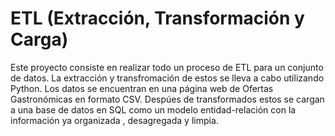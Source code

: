 # ETL (Extracción, Transformación y Carga)
Este proyecto consiste en realizar todo un proceso de ETL para un conjunto de datos. La extracción y transfromación de estos se lleva a cabo utilizando Python. Los datos se encuentran en una página web de Ofertas Gastronómicas en formato CSV. Despúes de transformados estos se cargan a una base de datos en SQL como un modelo entidad-relación con la información ya organizada , desagregada y limpia.
